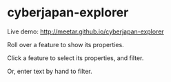 # cyberjapan-explorer

Live demo: http://meetar.github.io/cyberjapan-explorer

Roll over a feature to show its properties.

Click a feature to select its properties, and filter.

Or, enter text by hand to filter.
